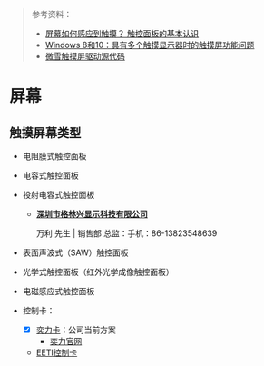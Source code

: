 > 参考资料：
>
> - [屏幕如何感应到触摸？ 触控面板的基本认识](https://www.eizo.com.cn/global/library/basics/basic_understanding_of_touch_panel/index.html)
> - [Windows 8和10：具有多个触摸显示器时的触摸屏功能问题](https://www.dell.com/support/kbdoc/zh-cn/000132341/windows-8%E5%92%8C10-%E5%85%B7%E6%9C%89%E5%A4%9A%E4%B8%AA%E8%A7%A6%E6%91%B8%E6%98%BE%E7%A4%BA%E5%99%A8%E6%97%B6%E7%9A%84%E8%A7%A6%E6%91%B8%E5%B1%8F%E5%8A%9F%E8%83%BD%E9%97%AE%E9%A2%98)
> - [微雪触摸屏驱动源代码](https://github.com/waveshare/linux-patch/blob/rpi-6.1.y/drivers/gpu/drm/panel/panel-waveshare-dsi.c)

# 屏幕



## 触摸屏幕类型

- 电阻膜式触控面板

- 电容式触控面板

- 投射电容式触控面板

  - [**深圳市格林兴显示科技有限公司**](https://greentouch.panelook.cn/?ac=ne_product&catid=12870)

    万利 先生 | 销售部 总监：手机：86-13823548639

- 表面声波式（SAW）触控面板

- 光学式触控面板（红外光学成像触控面板）

- 电磁感应式触控面板

- 控制卡：

  - [x] [奕力卡](http://www.wide-et.com/drivers.aspx)：公司当前方案
    - [奕力官网](https://www.ilitek.com.tw/page/about/index.aspx?kind=10)
  - [EETI控制卡](https://www.wiwotouch.com/cn/product/products-6-26)

